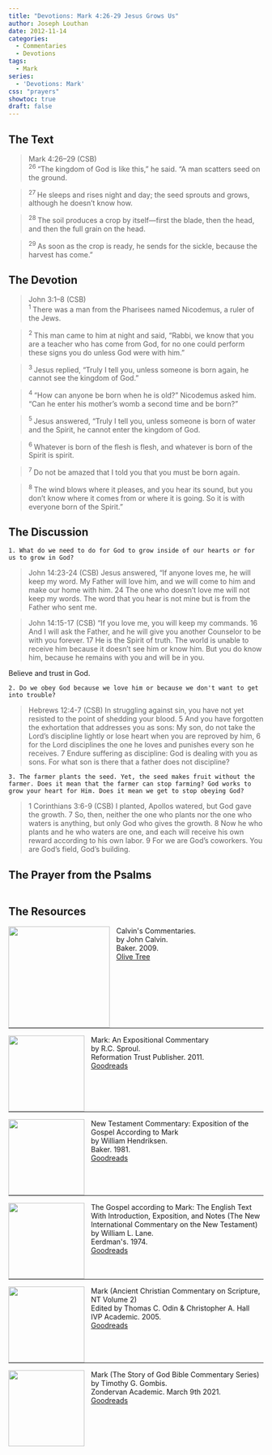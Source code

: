 ```yaml
---
title: "Devotions: Mark 4:26-29 Jesus Grows Us"
author: Joseph Louthan
date: 2012-11-14
categories:
  - Commentaries
  - Devotions
tags:
  - Mark
series:
  - 'Devotions: Mark'
css: "prayers"
showtoc: true
draft: false
---
```

## The Text

>Mark 4:26–29 (CSB)  
><sup> 26 </sup> “The kingdom of God is like this,” he said. “A man scatters seed on the ground. 

><sup> 27 </sup> He sleeps and rises night and day; the seed sprouts and grows, although he doesn’t know how. 

><sup> 28 </sup> The soil produces a crop by itself—first the blade, then the head, and then the full grain on the head. 

><sup> 29 </sup> As soon as the crop is ready, he sends for the sickle, because the harvest has come.”

## The Devotion

>John 3:1–8 (CSB)  
><sup> 1 </sup> There was a man from the Pharisees named Nicodemus, a ruler of the Jews. 

><sup> 2 </sup> This man came to him at night and said, “Rabbi, we know that you are a teacher who has come from God, for no one could perform these signs you do unless God were with him.” 

><sup> 3 </sup> Jesus replied, “Truly I tell you, unless someone is born again, he cannot see the kingdom of God.” 

><sup> 4 </sup> “How can anyone be born when he is old?” Nicodemus asked him. “Can he enter his mother’s womb a second time and be born?” 

><sup> 5 </sup> Jesus answered, “Truly I tell you, unless someone is born of water and the Spirit, he cannot enter the kingdom of God. 

><sup> 6 </sup> Whatever is born of the flesh is flesh, and whatever is born of the Spirit is spirit. 

><sup> 7 </sup> Do not be amazed that I told you that you must be born again. 

><sup> 8 </sup> The wind blows where it pleases, and you hear its sound, but you don’t know where it comes from or where it is going. So it is with everyone born of the Spirit.”

## The Discussion

```text
1. What do we need to do for God to grow inside of our hearts or for us to grow in God?
```

>John 14:23-24 (CSB) Jesus answered, “If anyone loves me, he will keep my word. My Father will love him, and we will come to him and make our home with him. 24 The one who doesn’t love me will not keep my words. The word that you hear is not mine but is from the Father who sent me.

>John 14:15-17 (CSB) “If you love me, you will keep my commands. 16 And I will ask the Father, and he will give you another Counselor to be with you forever. 17 He is the Spirit of truth. The world is unable to receive him because it doesn’t see him or know him. But you do know him, because he remains with you and will be in you.

Believe and trust in God.

```text
2. Do we obey God because we love him or because we don't want to get into trouble?
```

>Hebrews 12:4-7 (CSB) In struggling against sin, you have not yet resisted to the point of shedding your blood. 5 And you have forgotten the exhortation that addresses you as sons:
My son, do not take the Lord’s discipline lightly
or lose heart when you are reproved by him,
6 for the Lord disciplines the one he loves
and punishes every son he receives.
7 Endure suffering as discipline: God is dealing with you as sons. For what son is there that a father does not discipline?

```text
3. The farmer plants the seed. Yet, the seed makes fruit without the farmer. Does it mean that the farmer can stop farming? God works to grow your heart for Him. Does it mean we get to stop obeying God?
```

>1 Corinthians 3:6-9 (CSB) I planted, Apollos watered, but God gave the growth. 7 So, then, neither the one who plants nor the one who waters is anything, but only God who gives the growth. 8 Now he who plants and he who waters are one, and each will receive his own reward according to his own labor. 9 For we are God’s coworkers. You are God’s field, God’s building.

## The Prayer from the Psalms

>

<div style='font-variant: small-caps;'>

</div>

```text

```

<div style="page-break-after: always;"></div>


## The Resources

<p style="clear:both;">

<img src="/images/resources/commentary-calvin-set.png" align="left" width="200" style="padding-right: 10px" />Calvin's Commentaries.  
by John Calvin.  
Baker. 2009.  
[Olive Tree](https://www.olivetree.com/store/product.php?productid=17517)

<p style="clear:both;">

---

<img src="/images/resources/commentary-mark-sproul.jpg" align="left" width="150" style="padding-right: 10px" />Mark: An Expositional Commentary  
by R.C. Sproul.  
Reformation Trust Publisher. 2011.  
[Goodreads](https://www.goodreads.com/book/show/13329901-mark?ac=1&from_search=true&qid=AjPCOwNAXj&rank=1)

<p style="clear:both;">

---

<img src="/images/resources/commentary-mark-hendriksen.jpg" align="left" width="150" style="padding-right: 10px" />New Testament Commentary: Exposition of the Gospel According to Mark  
by William Hendriksen.  
Baker. 1981.  
[Goodreads](https://www.goodreads.com/book/show/2365098.Mark)

<p style="clear:both;">

---

<img src="/images/resources/commentary-mark-lane.jpg" align="left" width="150" style="padding-right: 10px" />The Gospel according to Mark: The English Text With Introduction, Exposition, and Notes (The New International Commentary on the New Testament)  
by William L. Lane.  
Eerdman's. 1974.  
[Goodreads](https://www.goodreads.com/book/show/978619.The_Gospel_of_Mark?from_search=true&from_srp=true&qid=UOUMUiJ7z4&rank=2)

<p style="clear:both;">

---

<img src="/images/resources/commentary-mark-oden.jpg" align="left" width="150" style="padding-right: 10px" />Mark (Ancient Christian Commentary on Scripture, NT Volume 2)  
Edited by Thomas C. Odin & Christopher A. Hall  
IVP Academic. 2005.  
[Goodreads](https://www.goodreads.com/book/show/33015669-mark)

<p style="clear:both;">

---

<img src="/images/resources/commentary-mark-gombis.jpg" align="left" width="150" style="padding-right: 10px" />Mark (The Story of God Bible Commentary Series)  
by Timothy G. Gombis.   
Zondervan Academic. March 9th 2021.  
[Goodreads](https://www.goodreads.com/book/show/54287613-mark)

<p style="clear:both;">

